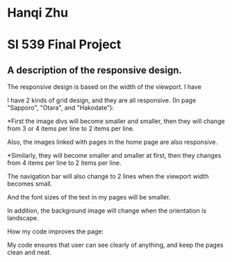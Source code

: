 # Hanqi Zhu
# SI 539 Final Project

## A description of the responsive design.

The responsive design is based on the width of the viewport. I have

I have 2 kinds of grid design, and they are all responsive. (In page "Sapporo", "Otara", and "Hakodate"):

  *First the image divs will become smaller and smaller, then they will change from 3 or 4 items per line to 2 items per line.

Also, the images linked with pages in the home page are also responsive.  

  *Similarly, they will become smaller and smaller at first, then they changes from 4 items per line to 2 items per line.

The navigation bar will also change to 2 lines when the viewport width becomes small.

And the font sizes of the text in my pages will be smaller.

In addition, the background image will change when the orientation is landscape.

How my code improves the page:

  My code ensures that user can see clearly of anything, and keep the pages clean and neat.
